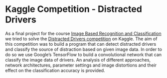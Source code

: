 # Kaggle Competition - Distracted Drivers 

As a final project for the course <a href="https://www.kth.se/social/course/DD2427/">Image Based Recognition and Classification</a> we tried to solve the <a href="https://www.kaggle.com/c/state-farm-distracted-driver-detection"> 
Distracted Drivers competition</a> on Kaggle. The aim of this competition was to build a program that can detect distracted drivers and classify the source of 
distraction based on given image data. In order to do so we use Google’s TensorFlow to build a convolutional network that 
can classify the image data of drivers. An analysis of different approaches, network architectures, parameter settings and image distortions and 
their effect on the classification accuracy is provided.
